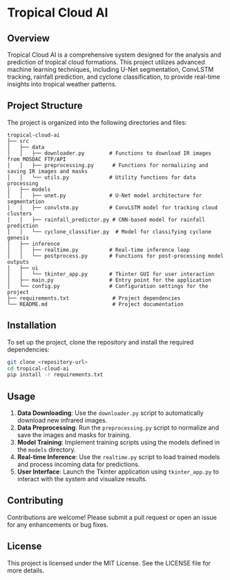 # Tropical Cloud AI

## Overview
Tropical Cloud AI is a comprehensive system designed for the analysis and prediction of tropical cloud formations. This project utilizes advanced machine learning techniques, including U-Net segmentation, ConvLSTM tracking, rainfall prediction, and cyclone classification, to provide real-time insights into tropical weather patterns.

## Project Structure
The project is organized into the following directories and files:

```
tropical-cloud-ai
├── src
│   ├── data
│   │   ├── downloader.py        # Functions to download IR images from MOSDAC FTP/API
│   │   ├── preprocessing.py      # Functions for normalizing and saving IR images and masks
│   │   └── utils.py             # Utility functions for data processing
│   ├── models
│   │   ├── unet.py              # U-Net model architecture for segmentation
│   │   ├── convlstm.py          # ConvLSTM model for tracking cloud clusters
│   │   ├── rainfall_predictor.py # CNN-based model for rainfall prediction
│   │   └── cyclone_classifier.py  # Model for classifying cyclone genesis
│   ├── inference
│   │   ├── realtime.py          # Real-time inference loop
│   │   └── postprocess.py       # Functions for post-processing model outputs
│   ├── ui
│   │   └── tkinter_app.py       # Tkinter GUI for user interaction
│   ├── main.py                  # Entry point for the application
│   └── config.py                # Configuration settings for the project
├── requirements.txt              # Project dependencies
└── README.md                     # Project documentation
```

## Installation
To set up the project, clone the repository and install the required dependencies:

```bash
git clone <repository-url>
cd tropical-cloud-ai
pip install -r requirements.txt
```

## Usage
1. **Data Downloading**: Use the `downloader.py` script to automatically download new infrared images.
2. **Data Preprocessing**: Run the `preprocessing.py` script to normalize and save the images and masks for training.
3. **Model Training**: Implement training scripts using the models defined in the `models` directory.
4. **Real-time Inference**: Use the `realtime.py` script to load trained models and process incoming data for predictions.
5. **User Interface**: Launch the Tkinter application using `tkinter_app.py` to interact with the system and visualize results.

## Contributing
Contributions are welcome! Please submit a pull request or open an issue for any enhancements or bug fixes.

## License
This project is licensed under the MIT License. See the LICENSE file for more details.